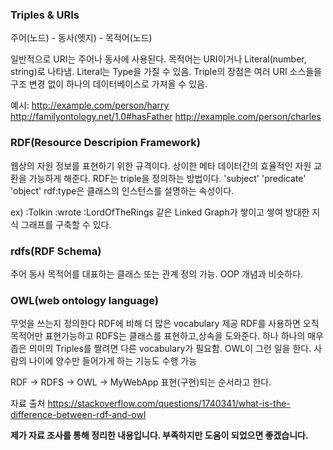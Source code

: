 ### Triples & URIs

주어(노드) - 동사(엣지) - 목적어(노드)

일반적으로 URI는 주어나 동사에 사용된다. 목적어는 URI이거나 Literal(number, string)로 나타냄.
Literal는 Type을 가질 수 있음. Triple의 장점은 여러 URI 소스들을 구조 변경 없이 하나의 데이터베이스로 가져올 수 있음.

예시: <http://example.com/person/harry> <http://familyontology.net/1.0#hasFather> <http://example.com/person/charles>

### RDF(Resource Descripion Framework) 
웹상의 자원 정보를 표현하기 위한 규격이다. 상이한 메타 데이터간의 효율적인 자원 교환을 가능하게 해준다.
RDF는 triple을 정의하는 방법이다. 'subject' 'predicate' 'object'
rdf:type은 클래스의 인스턴스를 설명하는 속성이다.

ex) :Tolkin :wrote :LordOfTheRings 같은 Linked Graph가 쌓이고 쌓여 방대한 지식 그래프를 구축할 수 있다.

### rdfs(RDF Schema) 
주어 동사 목적어를 대표하는 클래스 또는 관계 정의 가능. OOP 개념과 비슷하다.

### OWL(web ontology language)
무엇을 쓰는지 정의한다 RDF에 비해 더 많은 vocabulary 제공
RDF를 사용하면 오직 목적어만 표현가능하고 RDFS는 클래스를 표현하고,상속을 도와준다. 
하나 하나의 매우 좁은 의미의 Triples를 짤려면 다른 vocabulary가 필요함. OWL이 그런 일을 한다.
사람의 나이에 양수만 들어가게 하는 기능도 수행 가능


RDF -> RDFS -> OWL -> MyWebApp 
표현(구현)되는 순서라고 한다.


자료 출처
https://stackoverflow.com/questions/1740341/what-is-the-difference-between-rdf-and-owl

**제가 자료 조사를 통해 정리한 내용입니다. 부족하지만 도움이 되었으면 좋겠습니다.**
